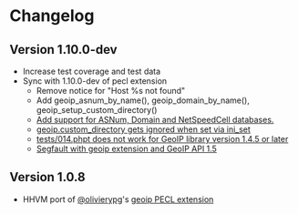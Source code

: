 # Changelog

## Version 1.10.0-dev

* Increase test coverage and test data
* Sync with 1.10.0-dev of pecl extension
  - Remove notice for "Host %s not found"
  - Add geoip_asnum_by_name(), geoip_domain_by_name(), geoip_setup_custom_directory()
  - [Add support for ASNum, Domain and NetSpeedCell databases.](https://bugs.php.net/bug.php?id=67121)
  - [geoip.custom_directory gets ignored when set via ini_set](https://bugs.php.net/bug.php?id=61607)
  - [tests/014.phpt does not work for GeoIP library version 1.4.5 or later](https://bugs.php.net/bug.php?id=61834)
  - [Segfault with geoip extension and GeoIP API 1.5](https://bugs.php.net/bug.php?id=64692)

## Version 1.0.8

* HHVM port of [@olivierypg][]'s [geoip PECL extension](http://pecl.php.net/package/geoip)

[@olivierypg]: https://github.com/olivierypg
[@robocoder]: https://github.com/robocoder
